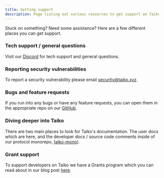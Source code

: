 ```yaml
---
title: Getting support
description: Page listing out various resources to get support on Taiko.
---
```


Stuck on something? Need some assistance? Here are a few different places you can get support.

### Tech support / general questions

Visit our <a href="https://discord.gg/taikoxyz" target="_blank" rel="noopener noreferrer">Discord</a> for tech support and general questions.

### Reporting security vulnerabilities

To report a security vulnerability please email security@taiko.xyz.

### Bugs and feature requests

If you run into any bugs or have any feature requests, you can open them in the appropriate repo on our <a href="https://github.com/taikoxyz" target="_blank" rel="noopener noreferrer">GitHub</a>.

### Diving deeper into Taiko

There are two main places to look for Taiko's documentation. The user docs which are here, and the developer docs / source code comments inside of our protocol monorepo, <a href="https://github.com/taikoxyz/taiko-mono" target="_blank" rel="noopener noreferrer">taiko-mono</a>).

### Grant support

To support developers on Taiko we have a Grants program which you can read about in our blog post <a href="https://taiko.mirror.xyz/7Xr2sbMEF8IDoNj03bJflb7z-ErmyCMTAb3L5ef2hfE" target="_blank" rel="noopener noreferrer">here</a>.
